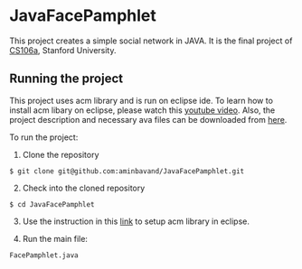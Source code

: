 # JavaFacePamphlet

This project creates a simple social network in JAVA. It is the final project of [CS106a](https://see.stanford.edu/Course/CS106A), Stanford University.


## Running the project

This project uses acm library and is run on eclipse ide. To learn how to install acm libary on eclipse, please watch this [youtube video](https://www.youtube.com/watch?v=h_sJFsL-UKI).
Also, the project description and necessary ava files can be downloaded from [here](https://see.stanford.edu/materials/icspmcs106a/Assignment7.zip). 

To run the project:

1. Clone the repository
```
$ git clone git@github.com:aminbavand/JavaFacePamphlet.git
```

2. Check into the cloned repository
```
$ cd JavaFacePamphlet
```

3. Use the instruction in this [link](https://www.youtube.com/watch?v=h_sJFsL-UKI) to setup acm library in eclipse.

2. Run the main file:
```
FacePamphlet.java
```



